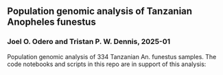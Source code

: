 ## Population genomic analysis of Tanzanian Anopheles funestus
### Joel O. Odero and Tristan P. W. Dennis, 2025-01

Population genomic analysis of 334 Tanzanian An. funestus samples.
The code notebooks and scripts in this repo are in support of this analysis: <BIORXiv link>
